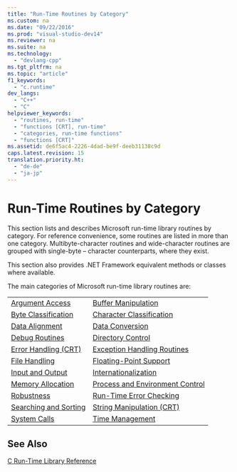 ```yaml
---
title: "Run-Time Routines by Category"
ms.custom: na
ms.date: "09/22/2016"
ms.prod: "visual-studio-dev14"
ms.reviewer: na
ms.suite: na
ms.technology: 
  - "devlang-cpp"
ms.tgt_pltfrm: na
ms.topic: "article"
f1_keywords: 
  - "c.runtime"
dev_langs: 
  - "C++"
  - "C"
helpviewer_keywords: 
  - "routines, run-time"
  - "functions [CRT], run-time"
  - "categories, run-time functions"
  - "functions [CRT]"
ms.assetid: de6f5ac4-2226-4dad-be9f-deeb31138c9d
caps.latest.revision: 15
translation.priority.ht: 
  - "de-de"
  - "ja-jp"
---
```

# Run-Time Routines by Category
This section lists and describes Microsoft run-time library routines by category. For reference convenience, some routines are listed in more than one category. Multibyte-character routines and wide-character routines are grouped with single-byte – character counterparts, where they exist.  
  
 This section also provides .NET Framework equivalent methods or classes where available.  
  
 The main categories of Microsoft run-time library routines are:  
  
|||  
|-|-|  
|[Argument Access](../vs140/argument-access.md)|[Buffer Manipulation](../vs140/buffer-manipulation.md)|  
|[Byte Classification](../vs140/byte-classification.md)|[Character Classification](../vs140/character-classification.md)|  
|[Data Alignment](../vs140/data-alignment.md)|[Data Conversion](../vs140/data-conversion.md)|  
|[Debug Routines](../vs140/debug-routines.md)|[Directory Control](../vs140/directory-control.md)|  
|[Error Handling (CRT)](../vs140/error-handling--crt-.md)|[Exception Handling Routines](../vs140/exception-handling-routines.md)|  
|[File Handling](../vs140/file-handling.md)|[Floating-Point Support](../vs140/floating-point-support.md)|  
|[Input and Output](../vs140/input-and-output.md)|[Internationalization](../vs140/internationalization.md)|  
|[Memory Allocation](../vs140/memory-allocation.md)|[Process and Environment Control](../vs140/process-and-environment-control.md)|  
|[Robustness](../vs140/robustness.md)|[Run-Time Error Checking](../vs140/run-time-error-checking.md)|  
|[Searching and Sorting](../vs140/searching-and-sorting.md)|[String Manipulation (CRT)](../vs140/string-manipulation--crt-.md)|  
|[System Calls](../vs140/system-calls.md)|[Time Management](../vs140/time-management.md)|  
  
## See Also  
 [C Run-Time Library Reference](../vs140/c-run-time-library-reference.md)